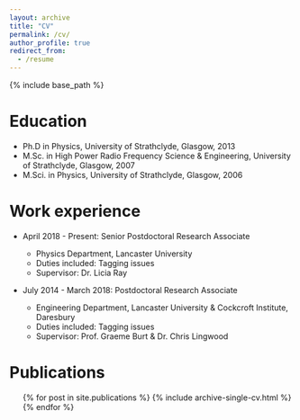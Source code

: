 ```yaml
---
layout: archive
title: "CV"
permalink: /cv/
author_profile: true
redirect_from:
  - /resume
---
```


{% include base_path %}

Education
======
* Ph.D in Physics, University of Strathclyde, Glasgow, 2013
* M.Sc. in High Power Radio Frequency Science & Engineering, University of Strathclyde, Glasgow, 2007
* M.Sci. in Physics, University of Strathclyde, Glasgow, 2006

Work experience
======
* April 2018 - Present: Senior Postdoctoral Research Associate
  * Physics Department, Lancaster University
  * Duties included: Tagging issues
  * Supervisor: Dr. Licia Ray

* July 2014 - March 2018: Postdoctoral Research Associate
  * Engineering Department, Lancaster University & Cockcroft Institute, Daresbury
  * Duties included: Tagging issues
  * Supervisor: Prof. Graeme Burt & Dr. Chris Lingwood

<!---
Skills
======
* Skill 1
* Skill 2
  * Sub-skill 2.1
  * Sub-skill 2.2
  * Sub-skill 2.3
* Skill 3
-->

Publications
======
  <ul>{% for post in site.publications %}
    {% include archive-single-cv.html %}
  {% endfor %}</ul>
  
<!---
#Talks
#======
#  <ul>{% for post in site.talks %}
#    {% include archive-single-talk-cv.html %}
#  {% endfor %}</ul>

#Teaching
#======
#  <ul>{% for post in site.teaching %}
#    {% include archive-single-cv.html %}
#  {% endfor %}</ul>

#Service and leadership
#======
#* Currently signed in to 43 different slack teams
-->

